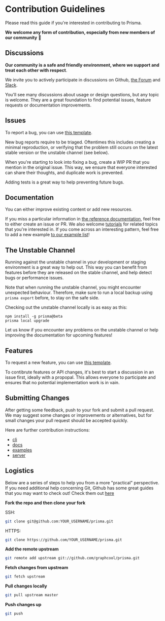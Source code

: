 # Contribution Guidelines

Please read this guide if you're interested in contributing to Prisma.

**We welcome any form of contribution, especially from new members of our community** 💚

## Discussions

**Our community is a safe and friendly environment, where we support and treat each other with respect**.

We invite you to actively participate in discussions on Github, [the Forum](https://www.graph.cool/forum/) and [Slack](https://slack.graph.cool).

You'll see many discussions about usage or design questions, but any topic is welcome.
They are a great foundation to find potential issues, feature requests or documentation improvements.

## Issues

To report a bug, you can use [this template](https://github.com/graphcool/prisma/issues/new?template=bug.md).

New bug reports require to be triaged. Oftentimes this includes creating a minimal reproduction, or verifying that the problem still occurs on the latest stable version or the unstable channel (see below).

When you're starting to look into fixing a bug, create a WIP PR that you mention in the original issue. This way, we ensure that everyone interested can share their thoughts, and duplicate work is prevented.

Adding tests is a great way to help preventing future bugs.

## Documentation

You can either improve existing content or add new resources.

If you miss a particular information in [the reference documentation](https://www.prismagraphql.com/docs), feel free to either create an issue or PR. We also welcome [tutorials](https://www.prismagraphql.com/docs/tutorials/) for related topics that you're interested in. If you come across an interesting pattern, feel free to add a new example [to our example list](https://github.com/graphcool/prisma/tree/master/examples)!

## The Unstable Channel

Running against the unstable channel in your development or staging environment is a great way to help out. This way you can benefit from features before they are released on the stable channel, and help detect bugs or performance issues.

Note that when running the unstable channel, you might encounter unexpected behaviour.
Therefore, make sure to run a local backup using `prisma export` before, to stay on the safe side.

Checking out the unstable channel locally is as easy as this:

```
npm install -g prisma@beta
prisma local upgrade
```

Let us know if you encounter any problems on the unstable channel or help improving the documentation for upcoming features!

## Features

To request a new feature, you can use [this template](https://github.com/graphcool/prisma/issues/new?template=feature_request.md).

To contibrute features or API changes, it's best to start a discussion in an issue first, ideally with a propopal. This allows everyone to participate and ensures that no potential implementation work is in vain.

## Submitting Changes

After getting some feedback, push to your fork and submit a pull request. We
may suggest some changes or improvements or alternatives, but for small changes
your pull request should be accepted quickly.

Here are further contribution instructions:

* [cli](./cli/CONTRIBUTING.md)
* [docs](./docs/CONTRIBUTING.md)
* [examples](./examples/CONTRIBUTING.md)
* [server](./server/CONTRIBUTING.md)

## Logistics

Below are a series of steps to help you from a more "practical" perspective. If you need additional help concerning Git, Github has some great guides that you may want to check out! Check them out [here](https://guides.github.com/)

**Fork the repo and then clone your fork**

SSH:
```sh
git clone git@github.com:YOUR_USERNAME/prisma.git
```

HTTPS:
```sh
git clone https://github.com/YOUR_USERNAME/prisma.git
```

**Add the remote upstream**

```sh
git remote add upstream git://github.com/graphcool/prisma.git
```

**Fetch changes from upstream**

```sh
git fetch upstream
```

**Pull changes locally**

```sh
git pull upstream master
```

**Push changes up**

```sh
git push
```
